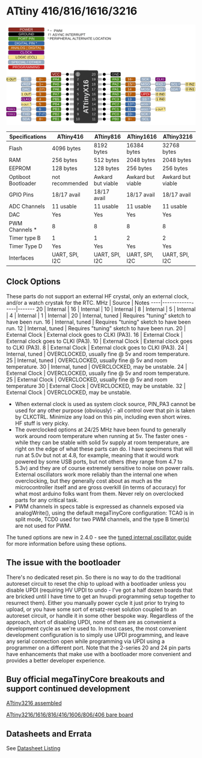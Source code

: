 # ATtiny 416/816/1616/3216
![x16 Pin Mapping](ATtiny_x16.gif "Arduino Pin Mapping for ATtiny x16")

 Specifications |  ATtiny416  |  ATtiny816  |    ATtiny1616   |   ATtiny3216
----------------|-------------|-------------|-----------------| -------------
Flash           |  4096 bytes |  8192 bytes |     16384 bytes | 32768 bytes
RAM             |   256 bytes |   512 bytes |      2048 bytes |  2048 bytes
EEPROM          |   128 bytes |   128 bytes |       256 bytes |   256 bytes
Optiboot Bootloader | not recommended | Awkard but viable | Awkard but viable | Awkard but viable |
GPIO Pins       | 18/17 avail | 18/17 avail |     18/17 avail | 18/17 avail
ADC Channels    | 11 usable   | 11 usable   |       11 usable |   11 usable
DAC             |         Yes |         Yes |             Yes |         Yes
PWM Channels *  |           8 |           8 |               8 |           8
Timer type B    |           1 |           1 |               2 |           2
Timer Type D    |         Yes |         Yes |             Yes |         Yes
Interfaces | UART, SPI, I2C | UART, SPI, I2C | UART, SPI, I2C | UART, SPI, I2C

## Clock Options
These parts do not support an external HF crystal, only an external clock, and/or a watch crystak for the RTC.
 MHz | Source          | Notes
 ----|-----------------|-------
  20 | Internal        |
  16 | Internal        |
  10 | Internal        |
   8 | Internal        |
   5 | Internal        |
   4 | Internal        |
   1 | Internal        |
  20 | Internal, tuned | Requires "tuning" sketch to have been run.
  16 | Internal, tuned | Requires "tuning" sketch to have been run.
  12 | Internal, tuned | Requires "tuning" sketch to have been run.
  20 | External Clock  | External clock goes to CLKI (PA3).
  16 | External Clock  | External clock goes to CLKI (PA3).
  10 | External Clock  | External clock goes to CLKI (PA3).
   8 | External Clock  | External clock goes to CLKI (PA3).
  24 | Internal, tuned | OVERCLOCKED, usually fine @ 5v and room temperature.
  25 | Internal, tuned | OVERCLOCKED, usually fine @ 5v and room temperature.
  30 | Internal, tuned | OVERCLOCKED, may be unstable.
  24 | External Clock  | OVERCLOCKED, usually fine @ 5v and room temperature.
  25 | External Clock  | OVERCLOCKED, usually fine @ 5v and room temperature
  30 | External Clock  | OVERCLOCKED, may be unstable.
  32 | External Clock  | OVERCLOCKED, may be unstable.
  

* When external clock is used as system clock source, PIN_PA3 cannot be used for any other purpose (obviously) - all control over that pin is taken by CLKCTRL.  Minimize any load on this pin, including even short wires. HF stuff is very picky.
* The overclocked options at 24/25 MHz have been found to generally work around room temperature when running at 5v. The faster ones - while they can be stable with solid 5v supply at room temperature, are right on the edge of what these parts can do. I have specimens that will run at 5.0v but not at 4.8, for example, meaning that it would work powered by some USB ports, but not others (they range from 4.7 to 5.3v) and they are of course extremely sensitive to noise on power rails. External oscillators work more reliably than the internal one when overclocking, but they generally cost about as much as the microcontroller itself and are gross overkill (in terms of accuracy) for what most arduino folks want from them. Never rely on overclocked parts for any critical task.
* PWM channels in specs table is expressed as channels exposed via analogWrite(), using the default megaTinyCore configuration: TCA0 is in split mode, TCD0 used for two PWM channels, and the type B timer(s) are not used for PWM.

The tuned options are new in 2.4.0 - see the [tuned internal oscillator guide](Ref_Tuning.md) for more information before using these options.

## The issue with the bootloader
There's no dedicated reset pin. So there is no way to do the traditional autoreset circuit to reset the chip to upload with a bootloader unless you disable UPDI (requiring HV UPDI to undo - I've got a half dozen boards that are bricked until I have time to get an hvupdi programming setup together to resurrect them). Either you manually power cycle it just prior to trying to upload, or you have some sort of ersatz-reset solution coupled to an autoreset circuit, or handle it in some other bespoke way. Regardless of the approach, short of disabling UPDI, none of them are as convenient a development cycle as we're used to. In most cases, the most convenient development configuration is to simply use UPDI programming, and leave any serial connection open while programming via UPDI using a programmer on a different port. Note that the 2-series 20 and 24 pin parts have enhancements that make use with a bootloader more convenient and provides a better developer experience.

## Buy official megaTinyCore breakouts and support continued development
[ATtiny3216 assembled](https://www.tindie.com/products/17597/)

[ATtiny3216/1616/816/416/1606/806/406 bare board](https://www.tindie.com/products/17614/)

## Datasheets and Errata
See [Datasheet Listing](Datasheets.md)

